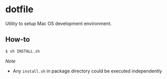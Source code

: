 # dotfile

Utility to setup Mac OS development environment.


## How-to

```sh
$ sh INSTALL.sh
```


*Note*

*   Any `install.sh` in package directory could be executed independently
